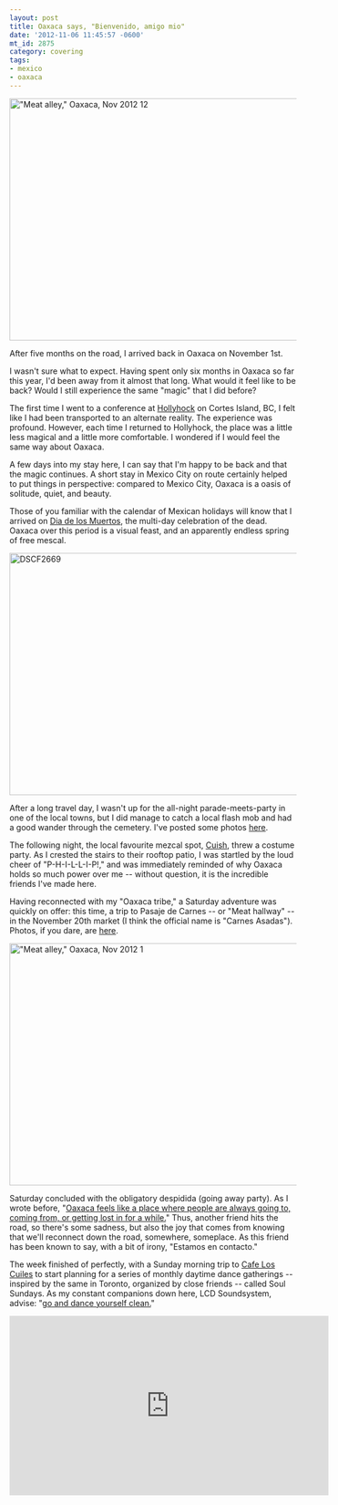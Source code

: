 ```yaml
---
layout: post
title: Oaxaca says, "Bienvenido, amigo mio"
date: '2012-11-06 11:45:57 -0600'
mt_id: 2875
category: covering
tags:
- mexico
- oaxaca
---
```

<a href="http://www.flickr.com/photos/phillipadsmith/8154165182/" title="&quot;Meat alley,&quot; Oaxaca, Nov 2012 12 by phillipadsmith, on Flickr"><img src="http://farm8.staticflickr.com/7135/8154165182_4f22f9ac84_z.jpg" width="640" height="425" alt="&quot;Meat alley,&quot; Oaxaca, Nov 2012 12"></a>

After five months on the road, I arrived back in Oaxaca on November 1st.

I wasn't sure what to expect. Having spent only six months in Oaxaca so far this year, I'd been away from it almost that long. What would it feel like to be back? Would I still experience the same "magic" that I did before?

The first time I went to a conference at [Hollyhock](http://www.hollyhock.ca/) on Cortes Island, BC, I felt like I had been transported to an alternate reality. The experience was profound. However, each time I returned to Hollyhock, the place was a little less magical and a little more comfortable. I wondered if I would feel the same way about Oaxaca. 

A few days into my stay here, I can say that I'm happy to be back and that the magic continues. A short stay in Mexico City on route certainly helped to put things in perspective: compared to Mexico City, Oaxaca is a oasis of solitude, quiet, and beauty. 

Those of you familiar with the calendar of Mexican holidays will know that I arrived on [Dia de los Muertos](https://en.wikipedia.org/wiki/Day_of_the_Dead), the multi-day celebration of the dead. Oaxaca over this period is a visual feast, and an apparently endless spring of free mescal.

<a href="http://www.flickr.com/photos/phillipadsmith/8148385758/" title="DSCF2669 by phillipadsmith, on Flickr"><img src="http://farm9.staticflickr.com/8467/8148385758_fc29cf710c_z.jpg" width="640" height="425" alt="DSCF2669"></a>

After a long travel day, I wasn't up for the all-night parade-meets-party in one of the local towns, but I did manage to catch a local flash mob and had a good wander through the cemetery. I've posted some photos [here](http://www.flickr.com/photos/phillipadsmith/sets/72157631912605091/).

The following night, the local favourite mezcal spot, [Cuish](http://mezcalcuish.com/), threw a costume party. As I crested the stairs to their rooftop patio, I was startled by the loud cheer of "P-H-I-L-L-I-P!," and was immediately reminded of why Oaxaca holds so much power over me -- without question, it is the incredible friends I've made here. 

Having reconnected with my "Oaxaca tribe," a Saturday adventure was quickly on offer: this time, a trip to Pasaje de Carnes -- or "Meat hallway" -- in the November 20th market (I think the official name is "Carnes Asadas"). Photos, if you dare, are [here](http://www.flickr.com/photos/phillipadsmith/sets/72157631925970073/).

<a href="http://www.flickr.com/photos/phillipadsmith/8154159164/" title="&quot;Meat alley,&quot; Oaxaca, Nov 2012 1 by phillipadsmith, on Flickr"><img src="http://farm9.staticflickr.com/8487/8154159164_3a4062d57b_z.jpg" width="640" height="425" alt="&quot;Meat alley,&quot; Oaxaca, Nov 2012 1"></a>

Saturday concluded with the obligatory despidida (going away party). As I wrote before, "[Oaxaca feels like a place where people are always going to, coming from, or getting lost in for a while.](http://www.phillipadsmith.com/2012/03/mexico-week-eight.html)" Thus, another friend hits the road, so there's some sadness, but also the joy that comes from knowing that we'll reconnect down the road, somewhere, someplace. As this friend has been known to say, with a bit of irony, "Estamos en contacto." 

The week finished of perfectly, with a Sunday morning trip to [Cafe Los Cuiles](http://cuiles.com/) to start planning for a series of monthly daytime dance gatherings -- inspired by the same in Toronto, organized by close friends -- called Soul Sundays. As my constant companions down here, LCD Soundsystem, advise: "[go and dance yourself clean.](https://www.youtube.com/watch?v=OoA0cTC228M)"

<iframe width="560" height="315" src="http://www.youtube.com/embed/OoA0cTC228M" frameborder="0" allowfullscreen></iframe>
